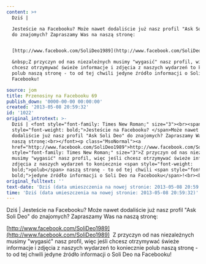 ```yaml
---
content: >+
  Dziś | 

  Jesteście na Facebooku? Może nawet dodaliście już nasz profil "Ask Soli Deo"
  do znajomych? Zapraszamy Was na naszą stronę:


  [http://www.facebook.com/SoliDeo1989](http://www.facebook.com/SoliDeo1989)

  &nbsp;Z przyczyn od nas niezależnych musimy "wygasić" nasz profil, więc jeśli
  chcesz otrzymywać świeże informacje i zdjęcia z naszych wydarzeń to koniecznie
  polub naszą stronę - to od tej chwili jedyne źródło informacji o Soli Deo na
  Facebooku!

source: jom
title: Przenosiny na Facebooku 69
publish_down: '0000-00-00 00:00:00'
created: '2013-05-08 20:59:32'
id: '1022'
original_introtext: >-
  Dziś | <font style="font-family: Times New Roman;" size="3"><br><span
  style="font-weight: bold;">Jesteście na Facebooku? </span>Może nawet
  dodaliście już nasz profil "Ask Soli Deo" do znajomych? Zapraszamy Was na
  naszą stronę:<br></font><p class="MsoNormal"><a
  href="http://www.facebook.com/SoliDeo1989">http://www.facebook.com/SoliDeo1989</a></p>&nbsp;<font
  style="font-family: Times New Roman;" size="3">Z przyczyn od nas niezależnych
  musimy "wygasić" nasz profil, więc jeśli chcesz otrzymywać świeże informacje i
  zdjęcia z naszych wydarzeń to koniecznie <span style="font-weight:
  bold;">polub</span> naszą stronę - to od tej chwili <span style="font-weight:
  bold;">jedyne źródło informacji o Soli Deo na Facebooku</span>!<br><br></font>
original_fulltext: ''
text-date: 'Dziś (data umieszczenia na nowej stronie: 2013-05-08 20:59:32)'
time: 'Dziś (data umieszczenia na nowej stronie: 2013-05-08 20:59:32)'
---
```

Dziś | 
Jesteście na Facebooku? Może nawet dodaliście już nasz profil "Ask Soli Deo" do znajomych? Zapraszamy Was na naszą stronę:

[http://www.facebook.com/SoliDeo1989](http://www.facebook.com/SoliDeo1989)
&nbsp;Z przyczyn od nas niezależnych musimy "wygasić" nasz profil, więc jeśli chcesz otrzymywać świeże informacje i zdjęcia z naszych wydarzeń to koniecznie polub naszą stronę - to od tej chwili jedyne źródło informacji o Soli Deo na Facebooku!



<!--{{json:{"created_date":"2013-05-08 20:59:32","publish_down":"0000-00-00 00:00:00","id":"1022"}}}-->